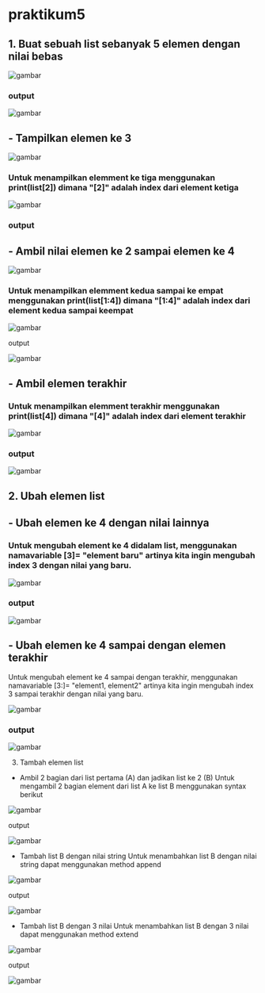 # praktikum5

## 1. Buat sebuah list sebanyak 5 elemen dengan nilai bebas

![gambar](piks1.png)

### output

![gambar](piks2.png)

  
## - Tampilkan elemen ke 3

![gambar](piks3.png)

### Untuk menampilkan elemment ke tiga menggunakan print(list[2]) dimana "[2]" adalah index dari element ketiga  

![gambar](piks4.png)

### output

## - Ambil nilai elemen ke 2 sampai elemen ke 4

![gambar](piks5.png)

### Untuk menampilkan elemment kedua sampai ke empat menggunakan print(list[1:4]) dimana "[1:4]" adalah index dari element kedua sampai keempat 

![gambar](piks6.png)

output

![gambar](piks7.png)
 
## - Ambil elemen terakhir
### Untuk menampilkan elemment terakhir menggunakan print(list[4]) dimana "[4]" adalah index dari element terakhir

![gambar](piks8.png)

### output

![gambar](piks9.png)
 
## 2. Ubah elemen list
## - Ubah elemen ke 4 dengan nilai lainnya
 ### Untuk mengubah element ke 4 didalam list, menggunakan namavariable [3]= "element baru" artinya kita ingin mengubah index 3 dengan nilai yang baru.

![gambar](piks10.png)

### output

![gambar](piks11.png)
 
## - Ubah elemen ke 4 sampai dengan elemen terakhir
Untuk mengubah element ke 4 sampai dengan terakhir, menggunakan namavariable [3:]= "element1, element2" artinya kita ingin mengubah index 3 sampai terakhir dengan nilai yang baru.  

![gambar](piks12.png)

### output

![gambar](piks13.png)
 
3. Tambah elemen list
- Ambil 2 bagian dari list pertama (A) dan jadikan list ke 2 (B)
Untuk mengambil 2 bagian element dari list A ke list B menggunakan syntax berikut

![gambar](piks14.png)

output

![gambar](piks15.png)

- Tambah list B dengan nilai string
Untuk menambahkan list B dengan nilai string dapat menggunakan method append

![gambar](piks16.png)

output

![gambar](piks17.png)

- Tambah list B dengan 3 nilai
Untuk menambahkan list B dengan 3 nilai dapat menggunakan method extend

![gambar](piks18.png)

output

![gambar](piks19.png)











 
